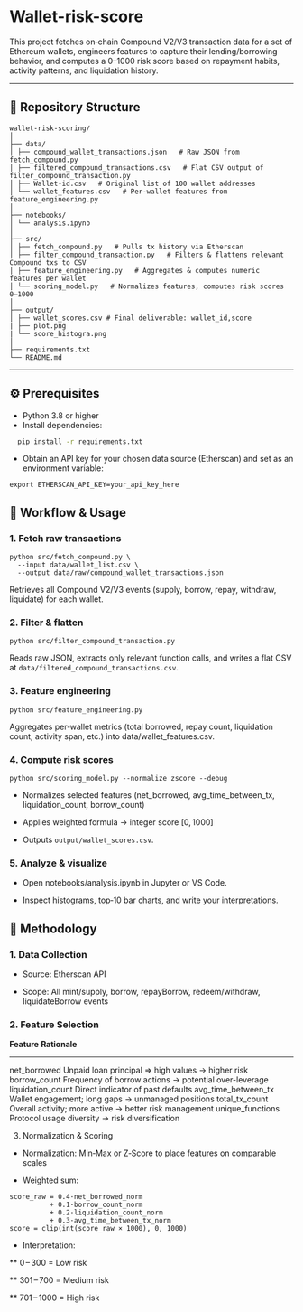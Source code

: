 # Wallet-risk-score

This project fetches on‑chain Compound V2/V3 transaction data for a set of Ethereum wallets, engineers features to capture their lending/borrowing behavior, and computes a 0–1000 risk score based on repayment habits, activity patterns, and liquidation history.

---

## 📂 Repository Structure

```
wallet-risk-scoring/
│
├── data/
│ ├── compound_wallet_transactions.json   # Raw JSON from fetch_compound.py
│ ├── filtered_compound_transactions.csv   # Flat CSV output of filter_compound_transaction.py
│ ├── Wallet-id.csv   # Original list of 100 wallet addresses
│ └── wallet_features.csv   # Per‑wallet features from feature_engineering.py
│
├── notebooks/
│ └── analysis.ipynb 
│
├── src/
│ ├── fetch_compound.py   # Pulls tx history via Etherscan
│ ├── filter_compound_transaction.py   # Filters & flattens relevant Compound txs to CSV
│ ├── feature_engineering.py   # Aggregates & computes numeric features per wallet
│ └── scoring_model.py   # Normalizes features, computes risk scores 0–1000
│
├── output/
│ ├── wallet_scores.csv # Final deliverable: wallet_id,score
| ├── plot.png
| └── score_histogra.png
│
├── requirements.txt
└── README.md 
```


---

## ⚙️ Prerequisites

- Python 3.8 or higher  
- Install dependencies:
```bash
  pip install -r requirements.txt
```
- Obtain an API key for your chosen data source (Etherscan) and set as an environment variable:
```
export ETHERSCAN_API_KEY=your_api_key_here
```

## 🚀 Workflow & Usage
### 1. Fetch raw transactions
```
python src/fetch_compound.py \
  --input data/wallet_list.csv \
  --output data/raw/compound_wallet_transactions.json
```
Retrieves all Compound V2/V3 events (supply, borrow, repay, withdraw, liquidate) for each wallet.

### 2. Filter & flatten
```
python src/filter_compound_transaction.py
```
Reads raw JSON, extracts only relevant function calls, and writes a flat CSV at ```data/filtered_compound_transactions.csv```.

### 3. Feature engineering
```
python src/feature_engineering.py
```
Aggregates per‑wallet metrics (total borrowed, repay count, liquidation count, activity span, etc.) into data/wallet_features.csv.

### 4. Compute risk scores
```
python src/scoring_model.py --normalize zscore --debug
```
* Normalizes selected features (net_borrowed, avg_time_between_tx, liquidation_count, borrow_count)

* Applies weighted formula → integer score [0, 1000]

* Outputs ```output/wallet_scores.csv```.

### 5. Analyze & visualize

* Open notebooks/analysis.ipynb in Jupyter or VS Code.

* Inspect histograms, top‑10 bar charts, and write your interpretations.

## 📑 Methodology
### 1. Data Collection
* Source: Etherscan API

* Scope: All mint/supply, borrow, repayBorrow, redeem/withdraw, liquidateBorrow events

### 2. Feature Selection

__Feature__        	  __Rationale__
_______________________________________________________________________________
net_borrowed	        Unpaid loan principal ⇒ high values → higher risk
borrow_count	        Frequency of borrow actions → potential over-leverage
liquidation_count    	Direct indicator of past defaults
avg_time_between_tx  	Wallet engagement; long gaps → unmanaged positions
total_tx_count	      Overall activity; more active → better risk management
unique_functions	    Protocol usage diversity → risk diversification

3. Normalization & Scoring
* Normalization: Min‑Max or Z‑Score to place features on comparable scales

* Weighted sum:
```
score_raw = 0.4·net_borrowed_norm
          + 0.1·borrow_count_norm
          + 0.2·liquidation_count_norm
          + 0.3·avg_time_between_tx_norm
score = clip(int(score_raw × 1000), 0, 1000)
```
* Interpretation:

** 0 – 300 = Low risk

** 301 – 700 = Medium risk

** 701 – 1000 = High risk

